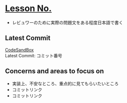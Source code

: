 # [Lesson No.](URL)
- レビュワーのために実際の問題文をある程度日本語で書く
## Latest Commit
[CodeSandBox](リンク)<br>
Latest Commit: コミット番号
## Concerns and areas to focus on
- 実装上、不安なところ、重点的に見てもらいたいところ
- コミットリンク
- コミットリンク
